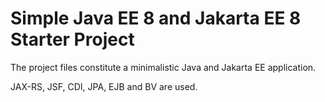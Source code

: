 # Simple Java EE 8 and Jakarta EE 8 Starter Project

The project files constitute a minimalistic Java and Jakarta EE application.

JAX-RS, JSF, CDI, JPA, EJB and BV are used.


